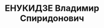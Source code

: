 ---
title: ЕНУКИДЗЕ Владимир Спиридонович
description: "Род. в 1908, Кутаисская губ., Рачинский уезд, с. Цкадиси, грузин, обр.:\
  \ незаконченное высшее, б/п. Проживал: Уфа, ул. Ленина, д. 10, кв. 4. \n  Арестован\
  \ 25.09.1937. Обв. в организации в ссылке троцкистской группы с целью свержения\
  \ советской власти. Приговор: ВК ВС СССР, 15.11.1937 – ВМН. Расстрелян 15.11.1937,\
  \ г.Москва. \n  Реабилитирован Пленумом Верховного суда СССР 28.08.1963"
---